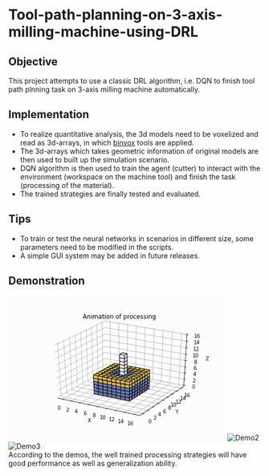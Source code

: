 # Tool-path-planning-on-3-axis-milling-machine-using-DRL
## Objective
This project attempts to use a classic DRL algorithm, i.e. DQN to finish tool path plnning task on 3-axis milling machine automatically.
## Implementation
* To realize quantitative analysis, the 3d models need to be voxelized and read as 3d-arrays, in which [binvox](https://www.patrickmin.com/binvox/) tools are applied.
* The 3d-arrays which takes geometric information of original models are then used to built up the simulation scenario.
* DQN algorithm is then used to train the agent (cutter) to interact with the environment (workspace on the machine tool) and finish the task (processing of the material).
* The trained strategies are finally tested and evaluated.
## Tips
* To train or test the neural networks in scenarios in different size, some parameters need to be modified in the scripts.
* A simple GUI system may be added in future releases.
## Demonstration
![Demo1](https://github.com/Maximilian92/T01-Tool-path-planning-on-3-axis-milling-machine-using-DRL/blob/master/image/RL1%20tested%20in%20Te1%20-%20100%25%20-%200.gif)
![Demo2](https://github.com/Maximilian92/T01-Tool-path-planning-on-3-axis-milling-machine-using-DRL/blob/master/image/RL1%20tested%20in%20Te2%20-%20100%25%20-%200.gif)
![Demo3](https://github.com/Maximilian92/T01-Tool-path-planning-on-3-axis-milling-machine-using-DRL/blob/master/image/RL1%20tested%20in%20Te3%20-%20100%25%20-%200.gif)
<br>
According to the demos, the well trained processing strategies will have good performance as well as generalization ability. 